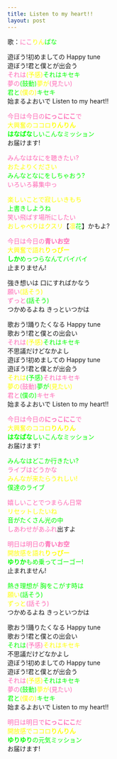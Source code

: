 ```yaml
---
title: Listen to my heart!!
layout: post
---
```

歌：<font color="hotpink">にこ</font><font color="yellow">りん</font><font color="lime">ぱな</font>

<p>遊ぼう!初めましての Happy tune<br />
遊ぼう!君と僕とが出会う<br />
<font color="hotpink">それは</font><font color="yellow">(予感)</font><font color="lime">それはキセキ</font><br />
<font color="hotpink">夢の</font><font color="lime">(鼓動)</font><font color="yellow">夢が</font><font color="hotpink">(見たい)</font><br />
<font color="lime">君と</font><font color="yellow">(僕の)</font><font color="lime">キセキ</font><br />
始まるよおいで Listen to my heart!!</p>

<p><font color="hotpink">今日は今日の<span style="font-weight:bold">にっこにこ</span>で</font><br />
<font color="yellow">大興奮のココロ<span style="font-weight:bold">りんりん</span></font><br />
<font color="lime"><span style="font-weight:bold">はなばな</span>しいこんなミッション</font><br />
お届けます!</p>

<p><font color="hotpink">みんなはなにを聴きたい?</font><br />
<font color="yellow">おたよりください</font><br />
<font color="lime">みんなとなにをしちゃおう?</font><br />
<font color="hotpink">いろいろ募集中っ</font></p>

<p><font color="yellow">楽しいことで寂しいきもち</font><br />
<font color="lime">上書きしようね</font><br />
<font color="hotpink">笑い飛ばす場所にしたい</font><br />
<font color="yellow">おしゃべりはクスリ</font>【<font color="yellow">凛</font><font color="lime">花</font>】かもよ?</p>

<p><font color="hotpink">今日は今日の<span style="font-weight:bold">青いお空</span></font><br />
<font color="yellow">大興奮で語れ<span style="font-weight:bold">りっぴー</span></font><br />
<font color="lime"><span style="font-weight:bold">しか</span>めっつらなんてバイバイ</font><br />
止まりません!</p>

<p>強き想いは 口にすればかなう<br />
<font color="hotpink">願い</font><font color="yellow">(話そう)</font><br />
<font color="hotpink">ずっと</font><font color="lime">(話そう)</font><br />
つかめるよね きっといつかは</p>

<p>歌おう!踊りたくなる Happy tune<br />
歌おう!君と僕との出会い<br />
<font color="hotpink">それは</font><font color="yellow">(予感)</font><font color="lime">それはキセキ</font><br />
不思議だけどなかよし<br />
遊ぼう!初めましての Happy tune<br />
遊ぼう!君と僕とが出会う<br />
<font color="yellow">それは</font><font color="lime">(予感)</font><font color="hotpink">それはキセキ</font><br />
<font color="yellow">夢の</font><font color="hotpink">(鼓動)</font><font color="lime">夢が</font><font color="yellow">(見たい)</font><br />
<font color="hotpink">君と</font><font color="lime">(僕の)</font><font color="hotpink">キセキ</font><br />
始まるよおいで Listen to my heart!!</p>

<p><font color="hotpink">今日は今日の<span style="font-weight:bold">にっこにこ</span>で</font><br />
<font color="yellow">大興奮のココロ<span style="font-weight:bold">りんりん</span></font><br />
<font color="lime"><span style="font-weight:bold">はなばな</span>しいこんなミッション</font><br />
お届けます!</p>

<p><font color="lime">みんなはどこか行きたい?</font><br />
<font color="hotpink">ライブはどうかな</font><br />
<font color="yellow">みんなが来たらうれしい!</font><br />
<font color="lime">僕達のライブ</font></p>

<p><font color="hotpink">嬉しいことでつまらん日常</font><br />
<font color="yellow">リセットしたいね</font><br />
<font color="lime">音がたくさん光の中</font><br />
<font color="hotpink">しあわせがあふれ</font>出すよ</p>

<p><font color="hotpink">明日は明日の<span style="font-weight:bold">青いお空</span></font><br />
<font color="yellow">開放感を語れ<span style="font-weight:bold">りっぴー</span></font><br />
<font color="lime"><span style="font-weight:bold">ゆりか</span>もめ乗ってゴーゴー!</font><br />
止まれません!</p>

<p><font color="lime">熱き理想が 胸をこがす時は</font><br />
<font color="yellow">願い</font><font color="lime">(話そう)</font><br />
<font color="yellow">ずっと</font><font color="hotpink">(話そう)</font><br />
つかめるよね きっといつかは</p>

<p>歌おう!踊りたくなる Happy tune<br />
歌おう!君と僕との出会い<br />
<font color="lime">それは</font><font color="hotpink">(予感)</font><font color="yellow">それはキセキ</font><br />
不思議だけどなかよし<br />
遊ぼう!初めましての Happy tune<br />
遊ぼう!君と僕とが出会う<br />
<font color="hotpink">それは</font><font color="yellow">(予感)</font><font color="lime">それはキセキ</font><br />
<font color="hotpink">夢の</font><font color="lime">(鼓動)</font><font color="yellow">夢が</font><font color="hotpink">(見たい)</font><br />
<font color="lime">君と</font><font color="yellow">(僕の)</font><font color="lime">キセキ</font><br />
始まるよおいで Listen to my heart!!</p>

<p><font color="hotpink">明日は明日で<span style="font-weight:bold">にっこにこ</span>だ</font><br />
<font color="yellow">開放感でココロ<span style="font-weight:bold">りんりん</span></font><br />
<font color="lime"><span style="font-weight:bold">ゆりゆり</span>の元気ミッション</font><br />
お届けます!</p>